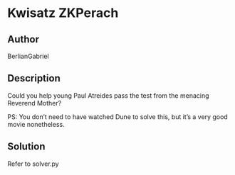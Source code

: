# Kwisatz ZKPerach

## Author
BerlianGabriel

## Description
Could you help young Paul Atreides pass the test from the menacing Reverend Mother?

PS: You don’t need to have watched Dune to solve this, but it’s a very good movie nonetheless.

## Solution
Refer to solver.py